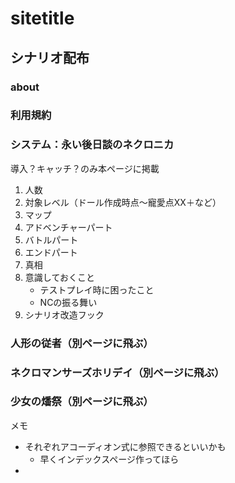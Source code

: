 # sitetitle
## シナリオ配布
### about
### 利用規約
### システム：永い後日談のネクロニカ
導入？キャッチ？のみ本ページに掲載
1. 人数
2. 対象レベル（ドール作成時点〜寵愛点XX＋など）
3. マップ
4. アドベンチャーパート
5. バトルパート
6. エンドパート
7. 真相
8. 意識しておくこと
	- テストプレイ時に困ったこと
	- NCの振る舞い
9. シナリオ改造フック
### 人形の従者（別ページに飛ぶ）
### ネクロマンサーズホリデイ（別ページに飛ぶ）
### 少女の燔祭（別ページに飛ぶ）



メモ
- それぞれアコーディオン式に参照できるといいかも
	- 早くインデックスページ作ってほら
- 